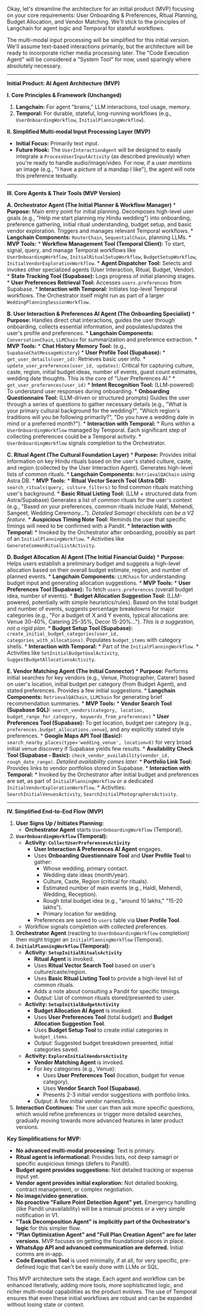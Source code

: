 Okay, let's streamline the architecture for an initial product (MVP) focusing on your core requirements: User Onboarding & Preferences, Ritual Planning, Budget Allocation, and Vendor Matching. We'll stick to the principles of Langchain for agent logic and Temporal for stateful workflows.

The multi-modal input processing will be simplified for this initial version. We'll assume text-based interactions primarily, but the architecture will be ready to incorporate richer media processing later. The "Code Execution Agent" will be considered a "System Tool" for now, used sparingly where absolutely necessary.

---

**Initial Product: AI Agent Architecture (MVP)**

**I. Core Principles & Framework (Unchanged)**

1.  **Langchain:** For agent "brains," LLM interactions, tool usage, memory.
2.  **Temporal:** For durable, stateful, long-running workflows (e.g., `UserOnboardingWorkflow`, `InitialPlanningWorkflow`).

**II. Simplified Multi-modal Input Processing Layer (MVP)**

*   **Initial Focus:** Primarily text input.
*   **Future Hook:** The `UserInteractionAgent` will be designed to easily integrate a `ProcessUserInputActivity` (as described previously) when you're ready to handle audio/image/video. For now, if a user *mentions* an image (e.g., "I have a picture of a mandap I like"), the agent will note this preference textually.

---

**III. Core Agents & Their Tools (MVP Version)**

**A. Orchestrator Agent (The Initial Planner & Workflow Manager)**
    *   **Purpose:** Main entry point for initial planning. Decomposes high-level user goals (e.g., "Help me start planning my Hindu wedding") into onboarding, preference gathering, initial ritual understanding, budget setup, and basic vendor exploration. Triggers and manages relevant Temporal workflows.
    *   **Langchain Components:** `RouterChain`, `SequentialChain`, planning LLMs.
    *   **MVP Tools:**
        *   **Workflow Management Tool (Temporal Client):** To start, signal, query, and manage Temporal workflows like `UserOnboardingWorkflow`, `InitialRitualSetupWorkflow`, `BudgetSetupWorkflow`, `InitialVendorExplorationWorkflow`.
        *   **Agent Dispatcher Tool:** Selects and invokes other specialized agents (User Interaction, Ritual, Budget, Vendor).
        *   **State Tracking Tool (Supabase):** Logs progress of initial planning stages.
        *   **User Preferences Retrieval Tool:** Accesses `users.preferences` from Supabase.
    *   **Interaction with Temporal:** Initiates top-level Temporal workflows. The Orchestrator itself might run as part of a larger `WeddingPlanningSessionWorkflow`.

**B. User Interaction & Preferences AI Agent (The Onboarding Specialist)**
    *   **Purpose:** Handles direct chat interactions, guides the user through onboarding, collects essential information, and populates/updates the user's profile and preferences.
    *   **Langchain Components:** `ConversationChain`, `LLMChain` for summarization and preference extraction.
    *   **MVP Tools:**
        *   **Chat History Memory Tool:** (e.g., `SupabaseChatMessageHistory`)
        *   **User Profile Tool (Supabase):**
            *   `get_user_details(user_id)`: Retrieves basic user info.
            *   `update_user_preferences(user_id, updates)`: Critical for capturing culture, caste, region, initial budget ideas, number of events, guest count estimates, wedding date thoughts. This is the core of "User Preferences AI."
            *   `get_user_preferences(user_id)`
        *   **Intent Recognition Tool:** (LLM-powered) To understand user responses during onboarding.
        *   **Onboarding Questionnaire Tool:** (LLM-driven or structured prompts) Guides the user through a series of questions to gather necessary details (e.g., "What is your primary cultural background for the wedding?", "Which region's traditions will you be following primarily?", "Do you have a wedding date in mind or a preferred month?").
    *   **Interaction with Temporal:**
        *   Runs within a `UserOnboardingWorkflow` managed by Temporal. Each significant step of collecting preferences could be a Temporal activity.
        *   `UserOnboardingWorkflow` signals completion to the Orchestrator.

**C. Ritual Agent (The Cultural Foundation Layer)**
    *   **Purpose:** Provides initial information on key Hindu rituals based on the user's stated culture, caste, and region (collected by the User Interaction Agent). Generates high-level lists of common rituals.
    *   **Langchain Components:** `RetrievalQAChain` using Astra DB.
    *   **MVP Tools:**
        *   **Ritual Vector Search Tool (Astra DB):** `search_rituals(query, culture_filters)` to find common rituals matching user's background.
        *   **Basic Ritual Listing Tool:** (LLM + structured data from Astra/Supabase) Generates a list of *common* rituals for the user's context (e.g., "Based on your preferences, common rituals include Haldi, Mehendi, Sangeet, Wedding Ceremony..."). *Detailed Samagri checklists can be a V2 feature.*
        *   **Auspicious Timing Note Tool:** Reminds the user that specific timings will need to be confirmed with a Pandit.
    *   **Interaction with Temporal:**
        *   Invoked by the Orchestrator after onboarding, possibly as part of an `InitialPlanningWorkflow`.
        *   Activities like `GenerateCommonRitualListActivity`.

**D. Budget Allocation AI Agent (The Initial Financial Guide)**
    *   **Purpose:** Helps users establish a preliminary budget and suggests a high-level allocation based on their overall budget estimate, region, and number of planned events.
    *   **Langchain Components:** `LLMChain` for understanding budget input and generating allocation suggestions.
    *   **MVP Tools:**
        *   **User Preferences Tool (Supabase):** To fetch `users.preferences` (overall budget idea, number of events).
        *   **Budget Allocation Suggestion Tool:** (LLM-powered, potentially with simple heuristics/rules). Based on the total budget and number of events, suggests percentage breakdowns for major categories (e.g., "For a budget of X and Y events, typical allocations are: Venue 30-40%, Catering 25-35%, Decor 15-20%..."). *This is a suggestion, not a rigid plan.*
        *   **Budget Setup Tool (Supabase):** `create_initial_budget_categories(user_id, categories_with_allocations)`. Populates `budget_items` with category shells.
    *   **Interaction with Temporal:**
        *   Part of the `InitialPlanningWorkflow`.
        *   Activities like `SetInitialBudgetGoalActivity`, `SuggestBudgetAllocationsActivity`.

**E. Vendor Matching Agent (The Initial Connector)**
    *   **Purpose:** Performs initial searches for key vendors (e.g., Venue, Photographer, Caterer) based on user's location, initial budget per category (from Budget Agent), and stated preferences. Provides a few initial suggestions.
    *   **Langchain Components:** `RetrievalQAChain`, `LLMChain` for generating brief recommendation summaries.
    *   **MVP Tools:**
        *   **Vendor Search Tool (Supabase SQL):** `search_vendors(category, location, budget_range_for_category, keywords_from_preferences)`
        *   **User Preferences Tool (Supabase):** To get location, budget per category (e.g., `preferences.budget_allocations.venue`), and any explicitly stated style preferences.
        *   **Google Maps API Tool (Basic):** `search_nearby_places(type='wedding_venue', location=X)` for very broad initial venue discovery if Supabase yields few results.
        *   **Availability Check Tool (Supabase - Basic):** `check_vendor_availability(vendor_id, rough_date_range)`. *Detailed availability comes later.*
        *   **Portfolio Link Tool:** Provides links to vendor portfolios stored in Supabase.
    *   **Interaction with Temporal:**
        *   Invoked by the Orchestrator after initial budget and preferences are set, as part of `InitialPlanningWorkflow` or a dedicated `InitialVendorExplorationWorkflow`.
        *   Activities: `SearchInitialVenuesActivity`, `SearchInitialPhotographersActivity`.

---

**IV. Simplified End-to-End Flow (MVP)**

1.  **User Signs Up / Initiates Planning:**
    *   **Orchestrator Agent** starts `UserOnboardingWorkflow` (Temporal).
2.  **`UserOnboardingWorkflow` (Temporal):**
    *   **Activity: `CollectUserPreferencesActivity`**
        *   **User Interaction & Preferences AI Agent** engages.
        *   Uses **Onboarding Questionnaire Tool** and **User Profile Tool** to gather:
            *   Whose wedding, primary contact.
            *   Wedding date ideas (month/year).
            *   Culture, Caste, Region (critical for rituals).
            *   Estimated number of main events (e.g., Haldi, Mehendi, Wedding, Reception).
            *   Rough total budget idea (e.g., "around 10 lakhs," "15-20 lakhs").
            *   Primary location for wedding.
        *   Preferences are saved to `users` table via **User Profile Tool**.
    *   Workflow signals completion with collected preferences.
3.  **Orchestrator Agent** (reacting to `UserOnboardingWorkflow` completion) then might trigger an `InitialPlanningWorkflow` (Temporal).
4.  **`InitialPlanningWorkflow` (Temporal):**
    *   **Activity: `SetupInitialRitualsActivity`**
        *   **Ritual Agent** is invoked.
        *   Uses **Ritual Vector Search Tool** based on user's culture/caste/region.
        *   Uses **Basic Ritual Listing Tool** to provide a high-level list of common rituals.
        *   Adds a note about consulting a Pandit for specific timings.
        *   *Output:* List of common rituals stored/presented to user.
    *   **Activity: `SetupInitialBudgetActivity`**
        *   **Budget Allocation AI Agent** is invoked.
        *   Uses **User Preferences Tool** (total budget) and **Budget Allocation Suggestion Tool**.
        *   Uses **Budget Setup Tool** to create initial categories in `budget_items`.
        *   *Output:* Suggested budget breakdown presented, initial categories saved.
    *   **Activity: `ExploreInitialVendorsActivity`**
        *   **Vendor Matching Agent** is invoked.
        *   For key categories (e.g., Venue):
            *   Uses **User Preferences Tool** (location, budget for venue category).
            *   Uses **Vendor Search Tool (Supabase)**.
            *   Presents 2-3 initial vendor suggestions with portfolio links.
        *   *Output:* A few initial vendor names/links.
5.  **Interaction Continues:** The user can then ask more specific questions, which would refine preferences or trigger more detailed searches, gradually moving towards more advanced features in later product versions.

**Key Simplifications for MVP:**

*   **No advanced multi-modal processing:** Text is primary.
*   **Ritual agent is informational:** Provides lists, not deep samagri or specific auspicious timings (defers to Pandit).
*   **Budget agent provides suggestions:** Not detailed tracking or expense input yet.
*   **Vendor agent provides initial exploration:** Not detailed booking, contract management, or complex negotiation.
*   **No image/video generation.**
*   **No proactive "Failure Point Detection Agent" yet.** Emergency handling (like Pandit unavailability) will be a manual process or a very simple notification in V1.
*   **"Task Decomposition Agent" is implicitly part of the Orchestrator's logic** for this simpler flow.
*   **"Plan Optimization Agent" and "Full Plan Creation Agent" are for later versions.** MVP focuses on getting the foundational pieces in place.
*   **WhatsApp API and advanced communication are deferred.** Initial comms are in-app.
*   **Code Execution Tool** is used minimally, if at all, for very specific, pre-defined logic that can't be easily done with LLMs or SQL.

This MVP architecture sets the stage. Each agent and workflow can be enhanced iteratively, adding more tools, more sophisticated logic, and richer multi-modal capabilities as the product evolves. The use of Temporal ensures that even these initial workflows are robust and can be expanded without losing state or context.
